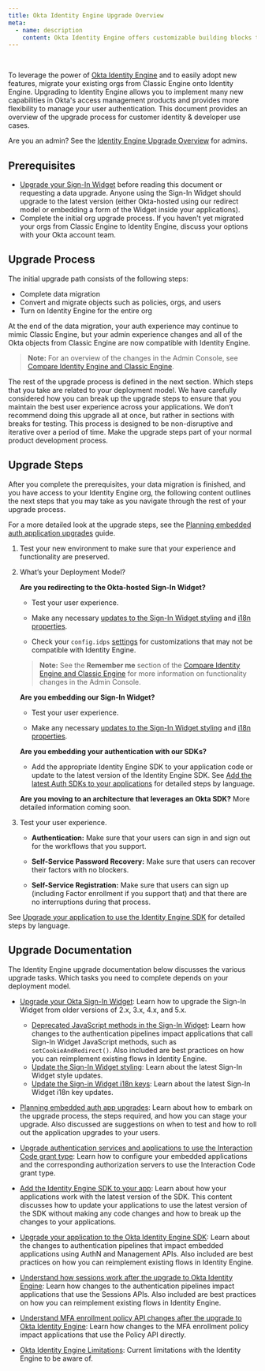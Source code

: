 ```yaml
---
title: Okta Identity Engine Upgrade Overview
meta:
  - name: description
    content: Okta Identity Engine offers customizable building blocks that can support dynamic, app-based user journeys. Learn about the Identity Engine upgrade and what your org upgrade process may look like.
---
```

<ApiLifecycle access="ie" /><br>
<ApiLifecycle access="Limited GA" />

To leverage the power of [Okta Identity Engine](/docs/guides/oie-intro/#about-okta-identity-engine) and to easily adopt new features, migrate your existing orgs from Classic Engine onto Identity Engine. Upgrading to Identity Engine allows you to implement many new capabilities in Okta's access management products and provides more flexibility to manage your user authentication. This document provides an overview of the upgrade process for customer identity & developer use cases.

Are you an admin? See the [Identity Engine Upgrade Overview](https://help.okta.com/en/programs/oie/Content/Topics/identity-engine-upgrade/home.htm) for admins.

## Prerequisites

* [Upgrade your Sign-In Widget](/docs/guides/oie-upgrade-sign-in-widget/) before reading this document or requesting a data upgrade. Anyone using the Sign-In Widget should upgrade to the latest version (either Okta-hosted using our redirect model or embedding a form of the Widget inside your applications).
* Complete the initial org upgrade process. If you haven't yet migrated your orgs from Classic Engine to Identity Engine, discuss your options with your Okta account team.

## Upgrade Process

The initial upgrade path consists of the following steps:

* Complete data migration
* Convert and migrate objects such as policies, orgs, and users
* Turn on Identity Engine for the entire org

At the end of the data migration, your auth experience may continue to mimic Classic Engine, but your admin experience changes and all of the Okta objects from Classic Engine are now compatible with Identity Engine.

> **Note:** For an overview of the changes in the Admin Console, see [Compare Identity Engine and Classic Engine](https://help.okta.com/okta_help.htm?type=oie&id=ext-oie-whats-new).

The rest of the upgrade process is defined in the next section. Which steps that you take are related to your deployment model. We have carefully considered how you can break up the upgrade steps to ensure that you maintain the best user experience across your applications. We don’t recommend doing this upgrade all at once, but rather in sections with breaks for testing. This process is designed to be non-disruptive and iterative over a period of time. Make the upgrade steps part of your normal product development process.

## Upgrade Steps

After you complete the prerequisites, your data migration is finished, and you have access to your Identity Engine org, the following content outlines the next steps that you may take as you navigate through the rest of your upgrade process.

For a more detailed look at the upgrade steps, see the [Planning embedded auth application upgrades](/docs/guides/oie-upgrade-planning-embedded-upgrades) guide.

1. Test your new environment to make sure that your experience and functionality are preserved.
2. What’s your Deployment Model?

    **Are you redirecting to the Okta-hosted Sign-In Widget?**

    * Test your user experience.

    * Make any necessary [updates to the Sign-In Widget styling](/docs/guides/oie-upgrade-sign-in-widget-styling/) and [i18n properties](/docs/guides/oie-upgrade-sign-in-widget-i18n/).

    * Check your `config.idps` [settings](https://github.com/okta/okta-signin-widget#openid-connect) for customizations that may not be compatible with Identity Engine.

    > **Note:** See the **Remember me** section of the [Compare Identity Engine and Classic Engine](https://help.okta.com/okta_help.htm?type=oie&id=ext-oie-whats-new) for more information on functionality changes in the Admin Console.

    **Are you embedding our Sign-In Widget?**

    * Test your user experience.

    * Make any necessary [updates to the Sign-In Widget styling](/docs/guides/oie-upgrade-sign-in-widget-styling/) and [i18n properties](/docs/guides/oie-upgrade-sign-in-widget-i18n/).

    **Are you embedding your authentication with our SDKs?**

    * Add the appropriate Identity Engine SDK to your application code or update to the latest version of the Identity Engine SDK. See [Add the latest Auth SDKs to your applications](/docs/guides/oie-upgrade-add-sdk-to-your-app/nodejs/main/) for detailed steps by language. <!-- (/docs/guides/oie-upgrade-add-sdk-to-your-app/-/main/) -->

    **Are you moving to an architecture that leverages an Okta SDK?** More detailed information coming soon. <!-- See [Move away from using Authn APIs to using the appropriate SDK](/docs/guides/) for details on this task. -->

3. Test your user experience.

    * **Authentication:** Make sure that your users can sign in and sign out for the workflows that you support.

    * **Self-Service Password Recovery:** Make sure that users can recover their factors with no blockers.

    * **Self-Service Registration:** Make sure that users can sign up (including Factor enrollment if you support that) and that there are no interruptions during that process.

  See [Upgrade your application to use the Identity Engine SDK](/docs/guides/oie-upgrade-api-sdk-to-oie-sdk/nodejs/main/) for detailed steps by language. <!-- (/docs/guides/oie-upgrade-api-sdk-to-oie-sdk/-/main/) -->

## Upgrade Documentation

The Identity Engine upgrade documentation below discusses the various upgrade tasks. Which tasks you need to complete depends on your deployment model.

* [Upgrade your Okta Sign-In Widget](/docs/guides/oie-upgrade-sign-in-widget/): Learn how to upgrade the Sign-In Widget from older versions of 2.x, 3.x, 4.x, and 5.x.

  * [Deprecated JavaScript methods in the Sign-In Widget](/docs/guides/oie-upgrade-sign-in-widget-deprecated-methods/): Learn how changes to the authentication pipelines impact applications that call Sign-In Widget JavaScript methods, such as `setCookieAndRedirect()`. Also included are best practices on how you can reimplement existing flows in Identity Engine.
  * [Update the Sign-In Widget styling](/docs/guides/oie-upgrade-sign-in-widget-styling/): Learn about the latest Sign-In Widget style updates.
  * [Update the Sign-in Widget i18n keys](/docs/guides/oie-upgrade-sign-in-widget-i18n/): Learn about the latest Sign-In Widget i18n key updates.

* [Planning embedded auth app upgrades](/docs/guides/oie-upgrade-planning-embedded-upgrades/): Learn about how to embark on the upgrade process, the steps required, and how you can stage your upgrade. Also discussed are suggestions on when to test and how to roll out the application upgrades to your users.

* [Upgrade authentication services and applications to use the Interaction Code grant type](/docs/guides/implement-grant-type/interactioncode/main/#set-up-your-authorization-server): Learn how to configure your embedded applications and the corresponding authorization servers to use the Interaction Code grant type.

* [Add the Identity Engine SDK to your app](/docs/guides/oie-upgrade-add-sdk-to-your-app/nodejs/main/): Learn about how your applications work with the latest version of the SDK. This content discusses how to update your applications to use the latest version of the SDK without making any code changes and how to break up the changes to your applications. <!-- (/docs/guides/oie-upgrade-add-sdk-to-your-app/-/main/) -->

* [Upgrade your application to the Okta Identity Engine SDK](/docs/guides/oie-upgrade-api-sdk-to-oie-sdk/nodejs/main/): Learn about the changes to authentication pipelines that impact embedded applications using AuthN and Management APIs. Also included are best practices on how you can reimplement existing flows in Identity Engine. <!-- (/docs/guides/oie-upgrade-api-sdk-to-oie-sdk/-/main/) -->

* [Understand how sessions work after the upgrade to Okta Identity Engine](/docs/guides/oie-upgrade-sessions-api/): Learn how changes to the authentication pipelines impact applications that use the Sessions APIs. Also included are best practices on how you can reimplement existing flows in Identity Engine.

* [Understand MFA enrollment policy API changes after the upgrade to Okta Identity Engine](/docs/guides/oie-upgrade-mfa-enroll-policy/): Learn how changes to the MFA enrollment policy impact applications that use the Policy API directly.

* [Okta Identity Engine Limitations](/docs/guides/ie-limitations/): Current limitations with the Identity Engine to be aware of.